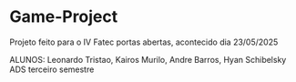 # Game-Project
Projeto feito para o IV Fatec portas abertas, acontecido dia 23/05/2025 



ALUNOS: Leonardo Tristao, Kairos Murilo, Andre Barros, Hyan Schibelsky 
ADS terceiro semestre